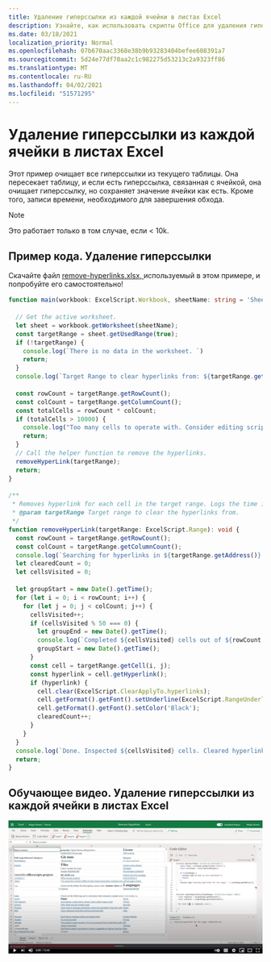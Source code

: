 ```yaml
---
title: Удаление гиперссылки из каждой ячейки в листах Excel
description: Узнайте, как использовать скрипты Office для удаления гиперссылки из каждой ячейки в листах Excel.
ms.date: 03/18/2021
localization_priority: Normal
ms.openlocfilehash: 07b670aac3368e38b9b93283404befee608391a7
ms.sourcegitcommit: 5d24e77df70aa2c1c982275d53213c2a9323ff86
ms.translationtype: MT
ms.contentlocale: ru-RU
ms.lasthandoff: 04/02/2021
ms.locfileid: "51571295"
---
```

# <a name="remove-hyperlinks-from-each-cell-in-an-excel-worksheet"></a>Удаление гиперссылки из каждой ячейки в листах Excel

 Этот пример очищает все гиперссылки из текущего таблицы. Она пересекает таблицу, и если есть гиперссылка, связанная с ячейкой, она очищает гиперссылку, но сохраняет значение ячейки как есть. Кроме того, записи времени, необходимого для завершения обхода.

> [!NOTE]
> Это работает только в том случае, если < 10k.

## <a name="sample-code-remove-hyperlinks"></a>Пример кода. Удаление гиперссылки

Скачайте файл <a href="remove-hyperlinks.xlsx">remove-hyperlinks.xlsx, </a> используемый в этом примере, и попробуйте его самостоятельно!

```TypeScript
function main(workbook: ExcelScript.Workbook, sheetName: string = 'Sheet1') {

  // Get the active worksheet. 
  let sheet = workbook.getWorksheet(sheetName);
  const targetRange = sheet.getUsedRange(true);
  if (!targetRange) {
    console.log(`There is no data in the worksheet. `)
    return;
  }
  console.log(`Target Range to clear hyperlinks from: ${targetRange.getAddress()}`);

  const rowCount = targetRange.getRowCount();
  const colCount = targetRange.getColumnCount();
  const totalCells = rowCount * colCount;
  if (totalCells > 10000) {
    console.log("Too many cells to operate with. Consider editing script to use selected range and then remove hyperlinks in batches. " + targetRange.getAddress());
    return;
  }
  // Call the helper function to remove the hyperlinks. 
  removeHyperLink(targetRange);
  return;
}

/**
 * Removes hyperlink for each cell in the target range. Logs the time it takes to complete traversal.
 * @param targetRange Target range to clear the hyperlinks from.
 */
function removeHyperLink(targetRange: ExcelScript.Range): void {
  const rowCount = targetRange.getRowCount();
  const colCount = targetRange.getColumnCount();
  console.log(`Searching for hyperlinks in ${targetRange.getAddress()} which contains ${(rowCount * colCount)} cells`);
  let clearedCount = 0;
  let cellsVisited = 0;

  let groupStart = new Date().getTime();
  for (let i = 0; i < rowCount; i++) {
    for (let j = 0; j < colCount; j++) {
      cellsVisited++;
      if (cellsVisited % 50 === 0) {
        let groupEnd = new Date().getTime();
        console.log(`Completed ${cellsVisited} cells out of ${rowCount * colCount}. This group took: ${(groupEnd - groupStart) / 1000} seconds to complete.`);
        groupStart = new Date().getTime();
      }
      const cell = targetRange.getCell(i, j);
      const hyperlink = cell.getHyperlink();
      if (hyperlink) {
        cell.clear(ExcelScript.ClearApplyTo.hyperlinks);
        cell.getFormat().getFont().setUnderline(ExcelScript.RangeUnderlineStyle.none);
        cell.getFormat().getFont().setColor('Black');
        clearedCount++;
      }
    }
  }
  console.log(`Done. Inspected ${cellsVisited} cells. Cleared hyperlinks in: ${clearedCount} cells`);
  return;
}
```

## <a name="training-video-remove-hyperlinks-from-each-cell-in-an-excel-worksheet"></a>Обучающее видео. Удаление гиперссылки из каждой ячейки в листах Excel

[![Пошагового просмотра видео о том, как удалить гиперссылки из каждой ячейки в листах Excel](../../images/hyperlinks-vid.jpg)](https://youtu.be/v20fdinxpHU "Пошагового видео о том, как удалить гиперссылки из каждой ячейки в листах Excel")
